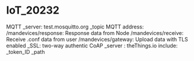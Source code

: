 # IoT_20232
MQTT    _server: test.mosquitto.org
        _topic MQTT address:
                /mandevices/response: Response data from Node
                /mandevices/receive: Receive .conf data from user
                /mandevices/gateway: Upload data with TLS enabled
        _SSL: two-way authentic
CoAP    _server : theThings.io
        include:    _token_ID
                    _path
